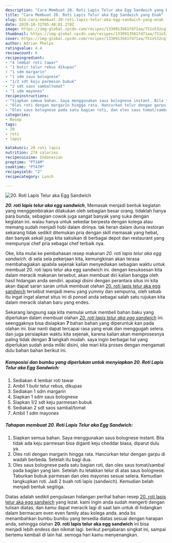```yaml
---
description: "Cara Membuat 20. Roti Lapis Telur aka Egg Sandwich yang Enak"
title: "Cara Membuat 20. Roti Lapis Telur aka Egg Sandwich yang Enak"
slug: 624-cara-membuat-20-roti-lapis-telur-aka-egg-sandwich-yang-enak
date: 2020-10-31T05:48:01.270Z
image: https://img-global.cpcdn.com/recipes/1330913561fd71aa/751x532cq70/20-roti-lapis-telur-aka-egg-sandwich-foto-resep-utama.jpg
thumbnail: https://img-global.cpcdn.com/recipes/1330913561fd71aa/751x532cq70/20-roti-lapis-telur-aka-egg-sandwich-foto-resep-utama.jpg
cover: https://img-global.cpcdn.com/recipes/1330913561fd71aa/751x532cq70/20-roti-lapis-telur-aka-egg-sandwich-foto-resep-utama.jpg
author: Adrian Phelps
ratingvalue: 4.4
reviewcount: 6
recipeingredient:
- "4 lembar roti tawar"
- "1 butir telur rebus dikupas"
- "1 sdm margarin"
- "1 sdm saus bolognese"
- "1/2 sdt keju parmesan bubuk"
- "2 sdt saos sambaltomat"
- "1 sdm mayones"
recipeinstructions:
- "Siapkan semua bahan. Saya menggunakan saus bolognese instant. Bila tidak ada keju parmesan bisa diganti keju cheddar biasa, diparut dulu ya."
- "Oles roti dengan margarin hingga rata. Hancurkan telur dengan garpu di wadah berbeda. Setelah itu bagi dua."
- "Oles saus bolognese pada satu bagian roti, dan oles saus tomat/sambal pada bagian yang lain. Setelah itu letakkan telur di atas saus bolognese. Taburkan bubuk parmesan dan oles mayones sesuai selera. Kemudian tangkupkan roti. Jadi 2 buah roti lapis (sandwich). Kemudian belah menjadi bentuk segitiga."
categories:
- Resep
tags:
- 20
- roti
- lapis

katakunci: 20 roti lapis 
nutrition: 274 calories
recipecuisine: Indonesian
preptime: "PT16M"
cooktime: "PT47M"
recipeyield: "2"
recipecategory: Lunch

---
```



![20. Roti Lapis Telur aka Egg Sandwich](https://img-global.cpcdn.com/recipes/1330913561fd71aa/751x532cq70/20-roti-lapis-telur-aka-egg-sandwich-foto-resep-utama.jpg)

<b><i>20. roti lapis telur aka egg sandwich</i></b>, Memasak menjadi bentuk kegiatan yang menggembirakan dilakukan oleh sebagian besar orang. tidaklah hanya para bunda, sebagian cowok juga sangat banyak yang suka dengan kegiatan ini. walau hanya untuk sekedar berpesta dengan kolega atau memang sudah menjadi hobi dalam dirinya. tak heran dalam dunia restoran sekarang tidak sedikit ditemukan pria dengan skill memasak yang hebat, dan banyak sekali juga kita saksikan di berbagai depot dan restaurant yang mempunyai chef pria sebagai chef terbaik nya.

Oke, kita mulai ke pembahasan resep makanan <i>20. roti lapis telur aka egg sandwich</i>. di sela sela pekerjaan kita, kemungkinan akan terasa membahagiakan apabila sejenak kalian menyediakan sebagian waktu untuk membuat 20. roti lapis telur aka egg sandwich ini. dengan kesuksesan kita dalam meracik makanan tersebut, akan membuat diri kalian bangga oleh hasil hidangan anda sendiri. apalagi disini dengan perantara situs ini kita akan dapat saran saran untuk membuat olahan <u>20. roti lapis telur aka egg sandwich</u> tersebut menjadi menu yang yummy dan sempurna, oleh sebab itu ingat ingat alamat situs ini di ponsel anda sebagai salah satu rujukan kita dalam meracik olahan baru yang endes.




Sekarang langsung saja kita memulai untuk membeli bahan baku yang diperlukan dalam membuat olahan <u><i>20. roti lapis telur aka egg sandwich</i></u> ini. seenggaknya bisa disiapkan <b>7</b> bahan bahan yang diperuntuk kan pada olahan ini. biar nanti dapat tercapai rasa yang enak dan menggugah selera. dan juga persiapkan waktu kita sejenak, karena kalian akan memprosesnya paling tidak dengan <b>3</b> langkah mudah. saya ingin berbagai hal yang diperlukan sudah anda miliki disini, oke mari kita proses dengan mengamati dulu bahan bahan berikut ini.

<!--inarticleads1-->

##### Komposisi dan bumbu yang diperlukan untuk menyiapkan 20. Roti Lapis Telur aka Egg Sandwich:

1. Sediakan 4 lembar roti tawar
1. Ambil 1 butir telur rebus, dikupas
1. Sediakan 1 sdm margarin
1. Siapkan 1 sdm saus bolognese
1. Siapkan 1/2 sdt keju parmesan bubuk
1. Sediakan 2 sdt saos sambal/tomat
1. Ambil 1 sdm mayones




<!--inarticleads2-->

##### Tahapan membuat 20. Roti Lapis Telur aka Egg Sandwich:

1. Siapkan semua bahan. Saya menggunakan saus bolognese instant. Bila tidak ada keju parmesan bisa diganti keju cheddar biasa, diparut dulu ya.
1. Oles roti dengan margarin hingga rata. Hancurkan telur dengan garpu di wadah berbeda. Setelah itu bagi dua.
1. Oles saus bolognese pada satu bagian roti, dan oles saus tomat/sambal pada bagian yang lain. Setelah itu letakkan telur di atas saus bolognese. Taburkan bubuk parmesan dan oles mayones sesuai selera. Kemudian tangkupkan roti. Jadi 2 buah roti lapis (sandwich). Kemudian belah menjadi bentuk segitiga.




Diatas adalah sedikit pengulasan hidangan perihal bahan resep <u>20. roti lapis telur aka egg sandwich</u> yang lezat. kami ingin anda sudah mengerti dengan tulisan diatas, dan kamu dapat meracik lagi di saat lain untuk di hidangkan dalam bermacam even even family atau kolega anda. anda bs menambahkan bumbu bumbu yang tersedia diatas sesuai dengan harapan anda, sehingga olahan <b>20. roti lapis telur aka egg sandwich</b> ini bisa menjadi lebih endess dan nikmat lagi. berikut penjabaran singkat ini, sampai bertemu kembali di lain hal. semoga hari kamu menyenangkan.
